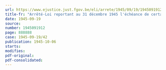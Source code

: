 ```yaml
---
url: https://www.ejustice.just.fgov.be/eli/arrete/1945/09/19/1945091912/justel
title-fr: "Arrêté-Loi reportant au 31 décembre 1945 l'échéance de certains certificats de trésorerie déjà proroges antérieurement pour un terme d'un an"
date: 1945-09-19
source:
number: 1945091912
page: 888888
case: 1945-09-19/42
publication: 1945-10-06
starts:
modifies:
pdf-original:
pdf-consolidated:
---
```



